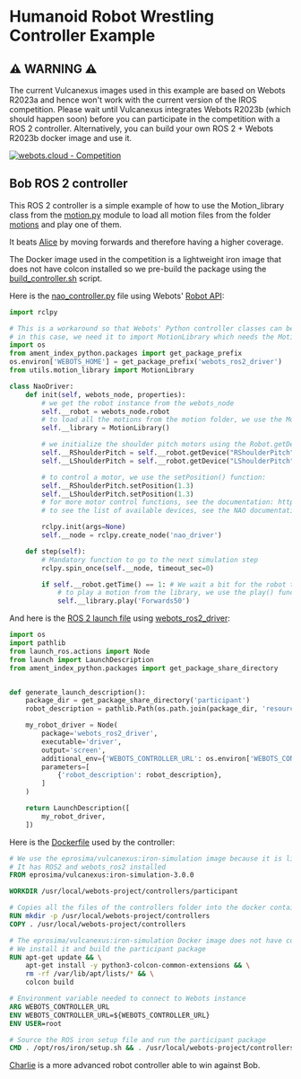 # Humanoid Robot Wrestling Controller Example

## ⚠️ WARNING ⚠️

The current Vulcanexus images used in this example are based on Webots R2023a and hence won't work with the current version of the IROS competition.
Please wait until Vulcanexus integrates Webots R2023b (which should happen soon) before you can participate in the competition with a ROS 2 controller.
Alternatively, you can build your own ROS 2 + Webots R2023b docker image and use it.

[![webots.cloud - Competition](https://img.shields.io/badge/webots.cloud-Competition-007ACC)][1]

## Bob ROS 2 controller

This ROS 2 controller is a simple example of how to use the Motion_library class from the [motion.py](./controllers/utils/motion.py) module to load all motion files from the folder [motions](./controllers/motions) and play one of them.

It beats [Alice](https://github.com/cyberbotics/wrestling-alice) by moving forwards and therefore having a higher coverage.

The Docker image used in the competition is a lightweight iron image that does not have colcon installed so we pre-build the package using the [build_controller.sh](./controllers/build_controller.sh) script.

Here is the [nao_controller.py](./controllers/participant/participant/nao_controller.py) file using Webots' [Robot API](https://cyberbotics.com/doc/reference/robot):

``` Python
import rclpy

# This is a workaround so that Webots' Python controller classes can be used
# in this case, we need it to import MotionLibrary which needs the Motion class
import os
from ament_index_python.packages import get_package_prefix
os.environ['WEBOTS_HOME'] = get_package_prefix('webots_ros2_driver')
from utils.motion_library import MotionLibrary

class NaoDriver:
    def init(self, webots_node, properties):
        # we get the robot instance from the webots_node
        self.__robot = webots_node.robot
        # to load all the motions from the motion folder, we use the Motion_library class:
        self.__library = MotionLibrary()

        # we initialize the shoulder pitch motors using the Robot.getDevice() function:
        self.__RShoulderPitch = self.__robot.getDevice("RShoulderPitch")
        self.__LShoulderPitch = self.__robot.getDevice("LShoulderPitch")

        # to control a motor, we use the setPosition() function:
        self.__RShoulderPitch.setPosition(1.3)
        self.__LShoulderPitch.setPosition(1.3)
        # for more motor control functions, see the documentation: https://cyberbotics.com/doc/reference/motor
        # to see the list of available devices, see the NAO documentation: https://cyberbotics.com/doc/guide/nao

        rclpy.init(args=None)
        self.__node = rclpy.create_node('nao_driver')

    def step(self):
        # Mandatory function to go to the next simulation step
        rclpy.spin_once(self.__node, timeout_sec=0)

        if self.__robot.getTime() == 1: # We wait a bit for the robot to stabilise
            # to play a motion from the library, we use the play() function as follows:
            self.__library.play('Forwards50')

```

And here is the [ROS 2 launch file](./controllers/participant/launch/robot_launch.py) using [webots_ros2_driver](https://github.com/cyberbotics/webots_ros2/tree/master/webots_ros2_driver):

``` Python
import os
import pathlib
from launch_ros.actions import Node
from launch import LaunchDescription
from ament_index_python.packages import get_package_share_directory


def generate_launch_description():
    package_dir = get_package_share_directory('participant')
    robot_description = pathlib.Path(os.path.join(package_dir, 'resource', 'webots_controller.urdf')).read_text()

    my_robot_driver = Node(
        package='webots_ros2_driver',
        executable='driver',
        output='screen',
        additional_env={'WEBOTS_CONTROLLER_URL': os.environ['WEBOTS_CONTROLLER_URL']},
        parameters=[
            {'robot_description': robot_description},
        ]
    )

    return LaunchDescription([
        my_robot_driver,
    ])
```

Here is the [Dockerfile](./controllers/Dockerfile) used by the controller:

``` Dockerfile
# We use the eprosima/vulcanexus:iron-simulation image because it is light
# It has ROS2 and webots_ros2 installed
FROM eprosima/vulcanexus:iron-simulation-3.0.0

WORKDIR /usr/local/webots-project/controllers/participant

# Copies all the files of the controllers folder into the docker container
RUN mkdir -p /usr/local/webots-project/controllers
COPY . /usr/local/webots-project/controllers

# The eprosima/vulcanexus:iron-simulation Docker image does not have colcon installed
# We install it and build the participant package
RUN apt-get update && \
    apt-get install -y python3-colcon-common-extensions && \
    rm -rf /var/lib/apt/lists/* && \
    colcon build

# Environment variable needed to connect to Webots instance
ARG WEBOTS_CONTROLLER_URL
ENV WEBOTS_CONTROLLER_URL=${WEBOTS_CONTROLLER_URL}
ENV USER=root

# Source the ROS iron setup file and run the participant package
CMD . /opt/ros/iron/setup.sh && . /usr/local/webots-project/controllers/participant/install/setup.sh && ros2 launch participant robot_launch.py
```

[Charlie](https://github.com/cyberbotics/wrestling-charlie) is a more advanced robot controller able to win against Bob.

[1]: https://webots.cloud/run?version=R2022b&url=https%3A%2F%2Fgithub.com%2Fcyberbotics%2Fwrestling%2Fblob%2Fmain%2Fworlds%2Fwrestling.wbt&type=competition "Leaderboard"
